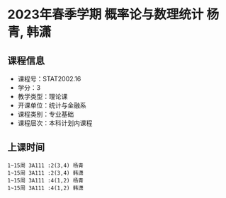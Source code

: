 # 2023年春季学期 概率论与数理统计 杨青, 韩潇






## 课程信息

- 课程号：STAT2002.16
- 学分：3
- 教学类型：理论课
- 开课单位：统计与金融系
- 课程类别：专业基础
- 课程层次：本科计划内课程

## 上课时间

```
1~15周 3A111 :2(3,4) 杨青
1~15周 3A111 :2(3,4) 韩潇
1~15周 3A111 :4(1,2) 杨青
1~15周 3A111 :4(1,2) 韩潇
```

